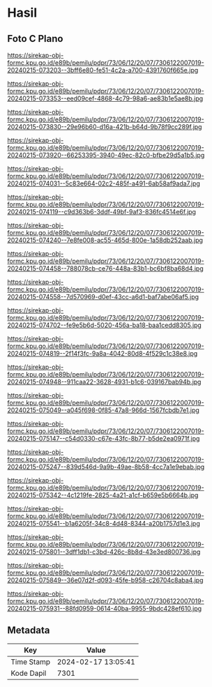 # Hasil

## Foto C Plano

https://sirekap-obj-formc.kpu.go.id/e89b/pemilu/pdpr/73/06/12/20/07/7306122007019-20240215-073203--3bff6e80-fe51-4c2a-a700-4391760f665e.jpg

https://sirekap-obj-formc.kpu.go.id/e89b/pemilu/pdpr/73/06/12/20/07/7306122007019-20240215-073353--eed09cef-4868-4c79-98a6-ae83b1e5ae8b.jpg

https://sirekap-obj-formc.kpu.go.id/e89b/pemilu/pdpr/73/06/12/20/07/7306122007019-20240215-073830--29e96b60-d16a-421b-b64d-9b78f9cc289f.jpg

https://sirekap-obj-formc.kpu.go.id/e89b/pemilu/pdpr/73/06/12/20/07/7306122007019-20240215-073920--66253395-3940-49ec-82c0-bfbe29d5a1b5.jpg

https://sirekap-obj-formc.kpu.go.id/e89b/pemilu/pdpr/73/06/12/20/07/7306122007019-20240215-074031--5c83e664-02c2-485f-a491-6ab58af9ada7.jpg

https://sirekap-obj-formc.kpu.go.id/e89b/pemilu/pdpr/73/06/12/20/07/7306122007019-20240215-074119--c9d363b6-3ddf-49bf-9af3-836fc4514e6f.jpg

https://sirekap-obj-formc.kpu.go.id/e89b/pemilu/pdpr/73/06/12/20/07/7306122007019-20240215-074240--7e8fe008-ac55-465d-800e-1a58db252aab.jpg

https://sirekap-obj-formc.kpu.go.id/e89b/pemilu/pdpr/73/06/12/20/07/7306122007019-20240215-074458--788078cb-ce76-448a-83b1-bc6bf8ba68d4.jpg

https://sirekap-obj-formc.kpu.go.id/e89b/pemilu/pdpr/73/06/12/20/07/7306122007019-20240215-074558--7d570969-d0ef-43cc-a6d1-baf7abe06af5.jpg

https://sirekap-obj-formc.kpu.go.id/e89b/pemilu/pdpr/73/06/12/20/07/7306122007019-20240215-074702--fe9e5b6d-5020-456a-ba18-baa1cedd8305.jpg

https://sirekap-obj-formc.kpu.go.id/e89b/pemilu/pdpr/73/06/12/20/07/7306122007019-20240215-074819--2f14f3fc-9a8a-4042-80d8-4f529c1c38e8.jpg

https://sirekap-obj-formc.kpu.go.id/e89b/pemilu/pdpr/73/06/12/20/07/7306122007019-20240215-074948--911caa22-3628-4931-b1c6-039167bab94b.jpg

https://sirekap-obj-formc.kpu.go.id/e89b/pemilu/pdpr/73/06/12/20/07/7306122007019-20240215-075049--a045f698-0f85-47a8-966d-1567fcbdb7e1.jpg

https://sirekap-obj-formc.kpu.go.id/e89b/pemilu/pdpr/73/06/12/20/07/7306122007019-20240215-075147--c54d0330-c67e-43fc-8b77-b5de2ea0971f.jpg

https://sirekap-obj-formc.kpu.go.id/e89b/pemilu/pdpr/73/06/12/20/07/7306122007019-20240215-075247--839d546d-9a9b-49ae-8b58-4cc7a1e9ebab.jpg

https://sirekap-obj-formc.kpu.go.id/e89b/pemilu/pdpr/73/06/12/20/07/7306122007019-20240215-075342--4c1219fe-2825-4a21-a1cf-b659e5b6664b.jpg

https://sirekap-obj-formc.kpu.go.id/e89b/pemilu/pdpr/73/06/12/20/07/7306122007019-20240215-075541--b1a6205f-34c8-4d48-8344-a20b1757d1e3.jpg

https://sirekap-obj-formc.kpu.go.id/e89b/pemilu/pdpr/73/06/12/20/07/7306122007019-20240215-075801--3dff1db1-c3bd-426c-8b8d-43e3ed800736.jpg

https://sirekap-obj-formc.kpu.go.id/e89b/pemilu/pdpr/73/06/12/20/07/7306122007019-20240215-075849--36e07d2f-d093-45fe-b958-c26704c8aba4.jpg

https://sirekap-obj-formc.kpu.go.id/e89b/pemilu/pdpr/73/06/12/20/07/7306122007019-20240215-075931--88fd0959-0614-40ba-9955-9bdc428ef610.jpg


## Metadata

| Key        | Value               |
| ---------- | ------------------- |
| Time Stamp | 2024-02-17 13:05:41 |
| Kode Dapil | 7301                |



